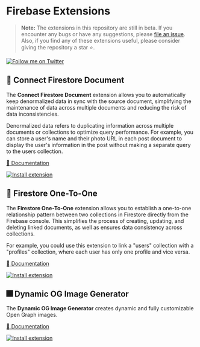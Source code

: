 # Firebase Extensions

> **Note:** The extensions in this repository are still in beta. If you encounter any bugs or have any suggestions, please [file an issue](https://github.com/yamankatby/firebase-extensions/issues/new). Also, if you find any of these extensions useful, please consider giving the repository a star ⭐️.

[![Follow me on Twitter](https://img.shields.io/twitter/follow/yamankatby?style=social)](https://twitter.com/intent/follow?screen_name=yamankatby)

## 🔌 Connect Firestore Document

The **Connect Firestore Document** extension allows you to automatically keep denormalized data in sync with the source document, simplifying the maintenance of data across multiple documents and reducing the risk of data inconsistencies.

Denormalized data refers to duplicating information across multiple documents or collections to optimize query performance. For example, you can store a user's name and their photo URL in each post document to display the user's information in the post without making a separate query to the users collection.

[👀 Documentation](https://github.com/yamankatby/firebase-extensions/tree/main/firestore-connect-document)

[![Install extension](https://user-images.githubusercontent.com/35961879/201528504-4e99bfc7-8691-4151-b63d-0511097d7c18.png)](https://console.firebase.google.com/project/_/extensions/install?ref=yaman/firestore-connect-document)

## 🔗 Firestore One-To-One

The **Firestore One-To-One** extension allows you to establish a one-to-one relationship pattern between two collections in Firestore directly from the Firebase console. This simplifies the process of creating, updating, and deleting linked documents, as well as ensures data consistency across collections.

For example, you could use this extension to link a "users" collection with a "profiles" collection, where each user has only one profile and vice versa.

[👀 Documentation](https://github.com/yamankatby/firebase-extensions/tree/main/firestore-one-to-one)

[![Install extension](https://user-images.githubusercontent.com/35961879/201528504-4e99bfc7-8691-4151-b63d-0511097d7c18.png)](https://console.firebase.google.com/project/_/extensions/install?ref=yaman/firestore-one-to-one)

## 🎆 Dynamic OG Image Generator

The **Dynamic OG Image Generator** creates dynamic and fully customizable Open Graph images.

[👀 Documentation](https://github.com/yamankatby/firebase-extensions/tree/main/generate-og-image)

[![Install extension](https://user-images.githubusercontent.com/35961879/201528504-4e99bfc7-8691-4151-b63d-0511097d7c18.png)](https://console.firebase.google.com/project/_/extensions/install?ref=yaman/generate-og-image)
